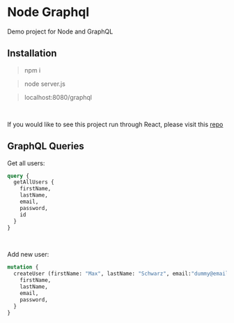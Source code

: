 # Node Graphql

Demo project for Node and GraphQL

## Installation

> npm i


> node server.js


> localhost:8080/graphql

<br />

If you would like to see this project run through React, please visit this [repo](https://github.com/ASproson/react-graphql-apollo)


## GraphQL Queries

Get all users:

```GraphQL
query {
  getAllUsers {
    firstName,
    lastName,
    email,
    password,
    id
  }
}
```
<br />


Add new user:

```GraphQL
mutation {
  createUser (firstName: "Max", lastName: "Schwarz", email:"dummy@email.com", password: "password"){
    firstName,
    lastName,
    email,
    password,
  }
}
```